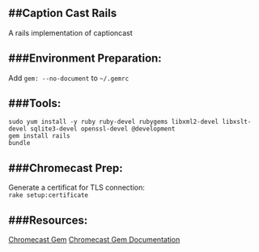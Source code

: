##Caption Cast Rails
---
A rails implementation of captioncast

###Environment Preparation:
---

Add `gem: --no-document` to `~/.gemrc`

###Tools:
---

`sudo yum install -y ruby ruby-devel rubygems libxml2-devel libxslt-devel sqlite3-devel openssl-devel @development`  
`gem install rails`  
`bundle`  

###Chromecast Prep:
---

Generate a certificat for TLS connection:  
`rake setup:certificate`

###Resources:
---

[Chromecast Gem](https://rubygems.org/gems/chromecast)
[Chromecast Gem Documentation](http://rubydoc.info/gems/chromecast/1.0/frames)
